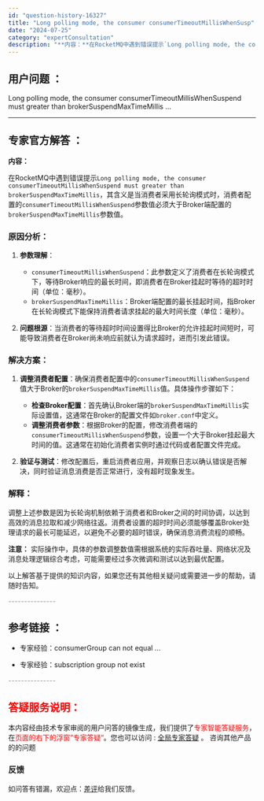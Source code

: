 ```yaml
---
id: "question-history-16327"
title: "Long polling mode, the consumer consumerTimeoutMillisWhenSusp"
date: "2024-07-25"
category: "expertConsultation"
description: "**内容：**在RocketMQ中遇到错误提示`Long polling mode, the consumer consumerTimeoutMillisWhenSuspend must greater than brokerSuspendMaxTimeMillis`，其含义是当消费者采用长轮询模式"
---
```


## 用户问题 ： 
 Long polling mode, the consumer consumerTimeoutMillisWhenSuspend must greater than brokerSuspendMaxTimeMillis ...  

---------------
## 专家官方解答 ：

**内容：**

在RocketMQ中遇到错误提示`Long polling mode, the consumer consumerTimeoutMillisWhenSuspend must greater than brokerSuspendMaxTimeMillis`，其含义是当消费者采用长轮询模式时，消费者配置的`consumerTimeoutMillisWhenSuspend`参数值必须大于Broker端配置的`brokerSuspendMaxTimeMillis`参数值。

### 原因分析：

1. **参数理解**：
   - `consumerTimeoutMillisWhenSuspend`：此参数定义了消费者在长轮询模式下，等待Broker响应的最长时间，即消费者在Broker挂起时等待的超时时间（单位：毫秒）。
   - `brokerSuspendMaxTimeMillis`：Broker端配置的最长挂起时间，指Broker在长轮询模式下能保持消费者请求挂起的最大时间长度（单位：毫秒）。

2. **问题根源**：当消费者的等待超时时间设置得比Broker的允许挂起时间短时，可能导致消费者在Broker尚未响应前就认为请求超时，进而引发此错误。

### 解决方案：

1. **调整消费者配置**：确保消费者配置中的`consumerTimeoutMillisWhenSuspend`值大于Broker的`brokerSuspendMaxTimeMillis`值。具体操作步骤如下：
   - **检查Broker配置**：首先确认Broker端的`brokerSuspendMaxTimeMillis`实际设置值，这通常在Broker的配置文件如`broker.conf`中定义。
   - **调整消费者参数**：根据Broker的配置，修改消费者端的`consumerTimeoutMillisWhenSuspend`参数，设置一个大于Broker挂起最大时间的值。这通常在初始化消费者实例时通过代码或者配置文件完成。

2. **验证与测试**：修改配置后，重启消费者应用，并观察日志以确认错误是否解决，同时验证消息消费是否正常进行，没有超时现象发生。

### 解释：

调整上述参数是因为长轮询机制依赖于消费者和Broker之间的时间协调，以达到高效的消息拉取和减少网络往返。消费者设置的超时时间必须能够覆盖Broker处理请求的最长可能延迟，以避免不必要的超时错误，确保消息消费流程的顺畅。

**注意：** 实际操作中，具体的参数调整数值需根据系统的实际吞吐量、网络状况及消息处理逻辑综合考虑，可能需要经过多次微调和测试以达到最优配置。

以上解答基于提供的知识内容，如果您还有其他相关疑问或需要进一步的帮助，请随时告知。


<font color="#949494">---------------</font> 


## 参考链接 ：

* 专家经验：consumerGroup can not equal ... 
 
 * 专家经验：subscription group not exist 


 <font color="#949494">---------------</font> 
 


## <font color="#FF0000">答疑服务说明：</font> 

本内容经由技术专家审阅的用户问答的镜像生成，我们提供了<font color="#FF0000">专家智能答疑服务</font>，在<font color="#FF0000">页面的右下的浮窗”专家答疑“</font>。您也可以访问 : [全局专家答疑](https://answer.opensource.alibaba.com/docs/intro) 。 咨询其他产品的的问题

### 反馈
如问答有错漏，欢迎点：[差评](https://ai.nacos.io/user/feedbackByEnhancerGradePOJOID?enhancerGradePOJOId=16353)给我们反馈。
